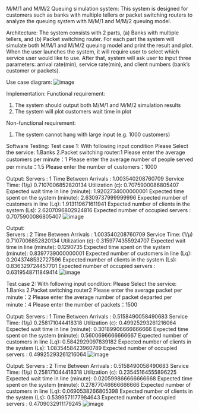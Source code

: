 M/M/1 and M/M/2 Queuing simulation system:
This system is designed for customers such as banks with multiple tellers or packet switching routers to analyze the queuing system with M/M/1 and M/M/2 queuing model.

Architecture:
The system consists with 2 parts, (a) Banks with multiple tellers, and (b) Packet switching router. For each part the system will simulate both M/M/1 and M/M/2 queuing model and print the result and plot. When the user launches the system, it will require user to select which service user would like to use. After that, system will ask user to input three parameters: arrival rate(min), service rate(min), and client numbers (bank’s customer or packets).

Use case diagram:
![image](https://user-images.githubusercontent.com/93003662/146612485-6c19d083-3929-4593-b83c-6d800441a2e2.png)

Implementation:
Functional requirement:
1. The system should output both M/M/1 and M/M/2 simulation results
2. The system will plot customers wait time in plot

Non-functional requirement:
1. The system cannot hang with large input (e.g. 1000 customers)


Software Testing:
Test case 1:
With following input condition
Please Select the service: 1.Banks 2.Packet switching router:1
Please enter the average customers per minute：1
Please enter the average number of people served per minute：1.5
Please enter the number of customers：1000

 
Output: 
 Servers : 1 
 Time Between Arrivals :  1.003540208760709 
 Service Time: (1/µ) 0.7107006852820134 
 Utilization (c):  0.7075900086805407 
 Expected wait time in line (minute): 1.9202734000000001 
 Expected time spent on the system (minute): 2.6309737999999996 
 Expected number of customers in line (Lq): 1.913119671611941 
 Expected number of clients in the system (Ls): 2.6207096802924816 
 Expected number of occupied servers : 0.7075900086805407
 ![image](https://user-images.githubusercontent.com/93003662/146613014-af1f75a7-3c1b-4582-bf02-2bcd9404b944.png)


 
Output:  
 Servers : 2 
 Time Between Arrivals :  1.003540208760709 
 Service Time: (1/µ) 0.7107006852820134 
 Utilization (c):  0.3159774355924707 
 Expected wait time in line (minute): 0.1290735 
 Expected time spent on the system (minute): 0.8397739000000001 
 Expected number of customers in line (Lq): 0.2043748532727596 
 Expected number of clients in the system (Ls): 0.836329724457701 
 Expected number of occupied servers : 0.6319548711849414
 ![image](https://user-images.githubusercontent.com/93003662/146612996-ca93b228-42e4-4e84-a248-cf13e48803b8.png)


Test case 2:
With following input condition:
Please Select the service: 1.Banks 2.Packet switching router2
Please enter the average packet per minute：2
Please enter the average number of packet departed per minute：4
Please enter the number of packets：1500
 
Output: 
 Servers : 1 
 Time Between Arrivals :  0.5158490058490683 
 Service Time: (1/µ) 0.258171044418318 
 Utilization (c):  0.49925293261216064 
 Expected wait time in line (minute): 0.30189906666666666 
 Expected time spent on the system (minute): 0.5600696666666667 
 Expected number of customers in line (Lq): 0.5842929097839182 
 Expected number of clients in the system (Ls): 1.0835458423960789 
 Expected number of occupied servers : 0.49925293261216064
 ![image](https://user-images.githubusercontent.com/93003662/146612965-e669808c-3282-4253-b4d6-95be14ea06c8.png)

 
Output: 
 Servers : 2
 Time Between Arrivals :  0.5158490058490683 
 Service Time: (1/µ) 0.258171044418318 
 Utilization (c):  0.23545164555896225 
 Expected wait time in line (minute): 0.020599866666666668 
 Expected time spent on the system (minute): 0.27877046666666666 
 Expected number of customers in line (Lq): 0.0690538266805398 
 Expected number of clients in the system (Ls): 0.5399571177984643 
 Expected number of occupied servers : 0.4709032911179245
![image](https://user-images.githubusercontent.com/93003662/146612900-4427091c-b4f7-4847-9b9f-53be002f9a6d.png)

